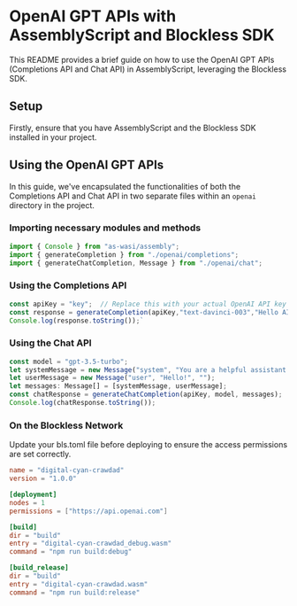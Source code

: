 OpenAI GPT APIs with AssemblyScript and Blockless SDK
=====================================================

This README provides a brief guide on how to use the OpenAI GPT APIs (Completions API and Chat API) in AssemblyScript, leveraging the Blockless SDK.

Setup
-----

Firstly, ensure that you have AssemblyScript and the Blockless SDK installed in your project.

Using the OpenAI GPT APIs
-------------------------

In this guide, we've encapsulated the functionalities of both the Completions API and Chat API in two separate files within an `openai` directory in the project.

### Importing necessary modules and methods
```typescript
import { Console } from "as-wasi/assembly"; 
import { generateCompletion } from "./openai/completions"; 
import { generateChatCompletion, Message } from "./openai/chat";
```
    
### Using the Completions API

```typescript
const apiKey = "key";  // Replace this with your actual OpenAI API key  
const response = generateCompletion(apiKey,"text-davinci-003","Hello AI, tell me a joke.", 100);  
Console.log(response.toString());`
```
  
### Using the Chat API

```typescript
const model = "gpt-3.5-turbo"; 
let systemMessage = new Message("system", "You are a helpful assistant.", ""); 
let userMessage = new Message("user", "Hello!", "");  
let messages: Message[] = [systemMessage, userMessage]; 
const chatResponse = generateChatCompletion(apiKey, model, messages);  
Console.log(chatResponse.toString());
```

### On the Blockless Network

Update your bls.toml file before deploying to ensure the access permissions are set correctly.

```toml
name = "digital-cyan-crawdad"
version = "1.0.0"

[deployment]
nodes = 1
permissions = ["https://api.openai.com"]

[build]
dir = "build"
entry = "digital-cyan-crawdad_debug.wasm"
command = "npm run build:debug"

[build_release]
dir = "build"
entry = "digital-cyan-crawdad.wasm"
command = "npm run build:release"
```